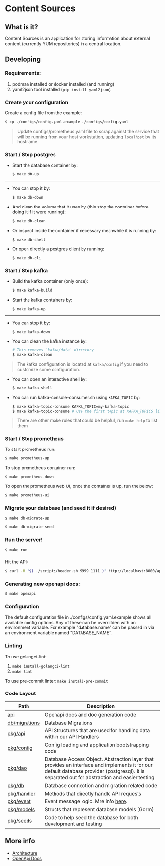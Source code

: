 # Content Sources

## What is it?
Content Sources is an application for storing information about external content (currently YUM repositories) in a central location.


## Developing

### Requirements:

1. podman installed or docker installed (and running)
2. yaml2json tool installed (`pip install yaml2json`).

### Create your configuration

Create a config file from the example:

```sh
$ cp ./configs/config.yaml.example ./configs/config.yaml
```

> Update configs/prometheus.yaml file to scrap against the service that will be running from
> your host workstation, updating `localhost` by its hostname.

### Start / Stop postgres

- Start the database container by:

  ```sh
  $ make db-up
  ```

---

- You can stop it by:

  ```sh
  $ make db-down
  ```

- And clean the volume that it uses by (this stop
  the container before doing it if it were running):

  ```sh
  $ make db-clean
  ```

- Or inspect inside the container if necessary meanwhile it is
  running by:

  ```sh
  $ make db-shell
  ```

- Or open directly a postgres client by running:

  ```sh
  $ make db-cli
  ```

### Start / Stop kafka

- Build the kafka container (only once):

  ```sh
  $ make kafka-build
  ```

- Start the kafka containers by:

  ```sh
  $ make kafka-up
  ```

---

- You can stop it by:

  ```sh
  $ make kafka-down
  ```

- You can clean the kafka instance by:

  ```sh
  # This removes `kafka/data` directory
  $ make kafka-clean
  ```

> The kafka configuration is located at `kafka/config` if you need
> to customize some configuration.

- You can open an interactive shell by:

  ```sh
  $ make kafka-shell
  ```

- You can run kafka-console-consumer.sh using `KAFKA_TOPIC` by:

  ```sh
  $ make kafka-topic-consume KAFKA_TOPIC=my-kafka-topic
  $ make kafka-topic-consume # Use the first topic at KAFKA_TOPICS list
  ```

> There are other make rules that could be helpful,
> run `make help` to list them.

### Start / Stop prometheus

To start prometheus run:

```sh
$ make prometheus-up
```

To stop prometheus container run:

```sh
$ make prometheus-down
```

To open the prometheus web UI, once the container is up, run the below:

```sh
$ make prometheus-ui
```

### Migrate your database (and seed it if desired)

```sh
$ make db-migrate-up
```

```sh
$ make db-migrate-seed
```

### Run the server!

```sh
$ make run
```

###

Hit the API:

```sh
$ curl -H "$( ./scripts/header.sh 9999 1111 )" http://localhost:8000/api/content-sources/v1.0/repositories/
```

### Generating new openapi docs:

```sh
$ make openapi
```

### Configuration

The default configuration file in ./configs/config.yaml.example shows all available config options.  Any of these can be overridden with an environment variable.  For example  "database.name" can be passed in via an environment variable named "DATABASE_NAME".

### Linting

To use golangci-lint:
1. `make install-golangci-lint`
2. `make lint`

To use pre-commit linter: `make install-pre-commit`

### Code Layout

| Path                              | Description                                                                                                                                                                                     |
|-----------------------------------|-------------------------------------------------------------------------------------------------------------------------------------------------------------------------------------------------|
| [api](./api/)                     | Openapi docs and doc generation code                                                                                                                                                            |
| [db/migrations](./db/migrations/) | Database Migrations                                                                                                                                                                             |                                                                                                                                                                            |
| [pkg/api](./pkg/api)              | API Structures that are used for handling data within our API Handlers                                                                                                                          |
| [pkg/config](./pkg/config)        | Config loading and application bootstrapping code                                                                                                                                               |
| [pkg/dao](./pkg/dao)              | Database Access Object.  Abstraction layer that provides an interface and implements it for our default database provider (postgresql).  It is separated out for abstraction and easier testing |
| [pkg/db](./pkg/db)                | Database connection and migration related code                                                                                                                                                  |
| [pkg/handler](./pkg/handler)      | Methods that directly handle API requests                                                                                                                                                       |
| [pkg/event](./pkg/event)        | Event message logic. Mre info [here](./pkg/event/README.md). |
| [pkg/models](./pkg/models)        | Structs that represent database models (Gorm)                                                                                                                                                   |
| [pkg/seeds](./pkg/seeds)          | Code to help seed the database for both development and testing                                                                                                                                 |

## More info

 * [Architecture](docs/architecture.md)
 * [OpenApi Docs](https://redocly.github.io/redoc/?url=https://raw.githubusercontent.com/content-services/content-sources-backend/main/api/openapi.json)
